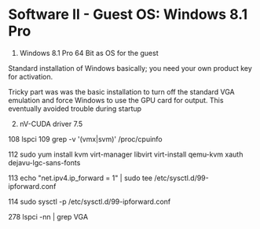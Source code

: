 # Software II - Guest OS: Windows 8.1 Pro


1. Windows 8.1 Pro 64 Bit as OS for the guest

Standard installation of Windows basically; you need your own product key for activation.

Tricky part was was the basic installation to turn off the standard VGA emulation and force Windows to use the GPU card for output. This eventually avoided trouble during startup


2. nV-CUDA driver 7.5


  108  lspci
  109  grep -v '(vmx|svm)' /proc/cpuinfo 

112   sudo yum install kvm virt-manager libvirt virt-install qemu-kvm xauth dejavu-lgc-sans-fonts

113  echo "net.ipv4.ip_forward = 1" | sudo tee /etc/sysctl.d/99-ipforward.conf

114  sudo sysctl -p /etc/sysctl.d/99-ipforward.conf 

 278  lspci -nn | grep VGA
 





